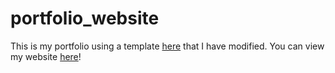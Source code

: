 # portfolio_website
This is my portfolio using a template [here](https://github.com/bjacquemet/personal-web) 
that I have modified.
You can view my website [here](https://kevincawley.github.io/portfolio/)!

